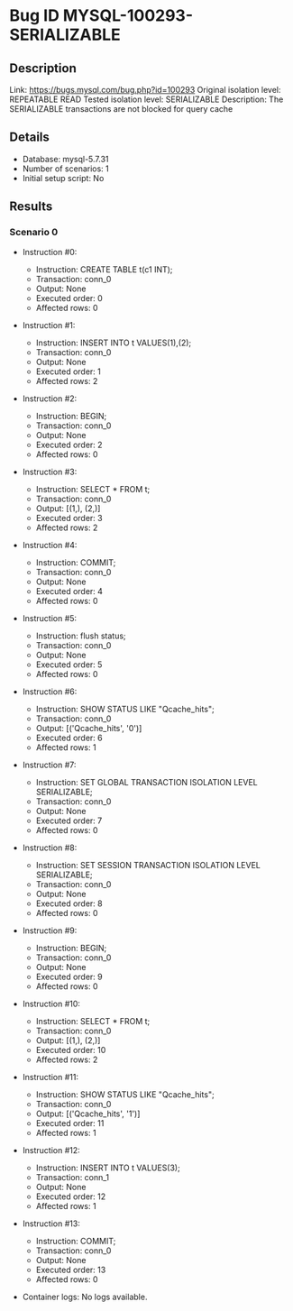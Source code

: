 # Bug ID MYSQL-100293-SERIALIZABLE

## Description

Link:                     https://bugs.mysql.com/bug.php?id=100293
Original isolation level: REPEATABLE READ
Tested isolation level:   SERIALIZABLE
Description:              The SERIALIZABLE transactions are not blocked for query cache


## Details
 * Database: mysql-5.7.31
 * Number of scenarios: 1
 * Initial setup script: No

## Results
### Scenario 0
 * Instruction #0:
     - Instruction:  CREATE TABLE t(c1 INT);
     - Transaction: conn_0
     - Output: None
     - Executed order: 0
     - Affected rows: 0
 * Instruction #1:
     - Instruction:  INSERT INTO t VALUES(1),(2);
     - Transaction: conn_0
     - Output: None
     - Executed order: 1
     - Affected rows: 2
 * Instruction #2:
     - Instruction:  BEGIN;
     - Transaction: conn_0
     - Output: None
     - Executed order: 2
     - Affected rows: 0
 * Instruction #3:
     - Instruction:  SELECT * FROM t;
     - Transaction: conn_0
     - Output: [(1,), (2,)]
     - Executed order: 3
     - Affected rows: 2
 * Instruction #4:
     - Instruction:  COMMIT;
     - Transaction: conn_0
     - Output: None
     - Executed order: 4
     - Affected rows: 0
 * Instruction #5:
     - Instruction:  flush status;
     - Transaction: conn_0
     - Output: None
     - Executed order: 5
     - Affected rows: 0
 * Instruction #6:
     - Instruction:  SHOW STATUS LIKE "Qcache_hits";
     - Transaction: conn_0
     - Output: [('Qcache_hits', '0')]
     - Executed order: 6
     - Affected rows: 1
 * Instruction #7:
     - Instruction:  SET GLOBAL TRANSACTION ISOLATION LEVEL SERIALIZABLE;
     - Transaction: conn_0
     - Output: None
     - Executed order: 7
     - Affected rows: 0
 * Instruction #8:
     - Instruction:  SET SESSION TRANSACTION ISOLATION LEVEL SERIALIZABLE;
     - Transaction: conn_0
     - Output: None
     - Executed order: 8
     - Affected rows: 0
 * Instruction #9:
     - Instruction:  BEGIN;
     - Transaction: conn_0
     - Output: None
     - Executed order: 9
     - Affected rows: 0
 * Instruction #10:
     - Instruction:  SELECT * FROM t;
     - Transaction: conn_0
     - Output: [(1,), (2,)]
     - Executed order: 10
     - Affected rows: 2
 * Instruction #11:
     - Instruction:  SHOW STATUS LIKE "Qcache_hits";
     - Transaction: conn_0
     - Output: [('Qcache_hits', '1')]
     - Executed order: 11
     - Affected rows: 1
 * Instruction #12:
     - Instruction:  INSERT INTO t VALUES(3);
     - Transaction: conn_1
     - Output: None
     - Executed order: 12
     - Affected rows: 1
 * Instruction #13:
     - Instruction:  COMMIT;
     - Transaction: conn_0
     - Output: None
     - Executed order: 13
     - Affected rows: 0

 * Container logs:
   No logs available.
